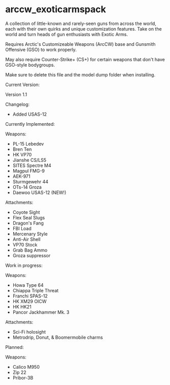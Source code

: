 # arccw_exoticarmspack
A collection of little-known and rarely-seen guns from across the world, each with their own quirks and unique customization features. 
Take on the world and turn heads of gun enthusiasts with Exotic Arms.

Requires Arctic's Customizeable Weapons (ArcCW) base and Gunsmith Offensive (GSO) to work properly. 

May also require Counter-Strike+ (CS+) for certain weapons that don't have GSO-style bodygroups.

Make sure to delete this file and the model dump folder when installing.


Current Version:

Version 1.1

Changelog:
- Added USAS-12


Currently Implemented:

Weapons:
- PL-15 Lebedev
- Bren Ten
- HK VP70
- Jianshe CS/LS5
- SITES Spectre M4
- Magpul FMG-9
- AEK-971
- Sturmgewehr 44
- OTs-14 Groza
- Daewoo USAS-12 (NEW!)

Attachments:
- Coyote Sight 
- Flex Seal Slugs
- Dragon's Fang
- FBI Load
- Mercenary Style
- Anti-Air Shell
- VP70 Stock
- Grab Bag Ammo
- Groza suppressor





Work in progress:

Weapons:
- Howa Type 64
- Chiappa Triple Threat
- Franchi SPAS-12 
- HK XM29 OICW
- HK HK21 
- Pancor Jackhammer Mk. 3

Attachments:
- Sci-Fi holosight
- Metrodrip, Donut, & Boomermobile charms





Planned:

Weapons:
- Calico M950
- Zip 22
- Pribor-3B
